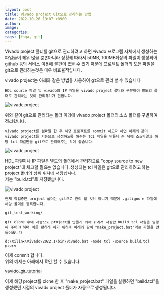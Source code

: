 ```yaml
---
layout: post
title: Vivado project Git으로 관리하는 방법
date: 2022-10-26 13:07 +0900
author: 
image:
categories: 
tags: [fpga, git]
---
```


  
Vivado project 폴더를 git으로 관리하려고 하면 vivado 프로그램 자체에서 생성하는 파일들이 매우 많을 뿐만아니라 상황에 따라서 50MB, 100MB이상의 파일이 생성되어 github 등의 서비스 이용에 불편이 있을 수 있기 때문에 프로젝트 폴더의 모든 파일을 git으로 관리하는것은 매우 비효율적입니다.

vivado project는 아래와 같은 방법을 사용하여 git으로 관리 할 수 있습니다. 


`HDL source 파일 및 vivado의 IP 파일을 vivado project 폴더와 구분하여 별도의 폴더로 관리하는 것이 관리하기가 편합니다.`  


![vivado project](https://jeongcho.github.io/assets/img/fpga/2022-10-26-vivado-project_1.PNG)  

위와 같이 git으로 관리되는 폴더 아래에 vivado project 폴더와 소스 폴더를 구별하여 정리합니다.

`vivado project를 컴파일 한 후 해당 프로젝트를 commit 하고자 하면 아래와 같이 vivado project를 자동으로 생성하도록 해주는 TCL 파일을 만들어 준 뒤에 소스파일과 해당 tcl 파일만을 git으로 관리해주는 것이 좋습니다.`

![vivado project](https://jeongcho.github.io/assets/img/fpga/2022-10-26-vivado-project_2.PNG)  

HDL 파일이나 IP 파일은 별도의 폴더에서 관리하므로 "copy source to new project"에 체크할 필요는 없습니다. 생성되는 tcl 파일은 git으로 관리하려고 하는 project 폴더의 상위 위치에 저장합니다.  
저는 "build.tcl"로 저장했습니다.  

![vivado project](https://jeongcho.github.io/assets/img/fpga/2022-10-26-vivado-project_3.PNG)  

`현재 작업중인 project 폴더는 git으로 관리 할 것이 아니기 때문에 .gitignore 파일에 해당 폴더를 등록합니다.`  

```
git_test_working/
```

`git clone 후에 자동으로 project를 만들기 위해 위에서 저장한 build.tcl 파일을 실행해 주어야 하며 이를 편하게 하기 위하여 아래와 같이 "make_project.bat"라는 파일을 만들어줍니다.`

```
d:\Xilinx\Vivado\2022.1\bin\vivado.bat -mode tcl -source build.tcl
pause
```  

이제 commit 합니다.  
위의 예제는 아래에서 확인 할 수 있습니다.  

[vavido_git_tutorial](https://github.com/jeongcho/vavido_git_tutorial)  

이제 해당 project를 clone 한 후 "make_project.bat" 파일을 실행하면 "build.tcl"을 생성했던 시점의 vivado project 폴더가 자동으로 생성됩니다.